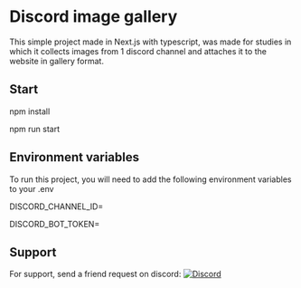 
# Discord image gallery

This simple project made in Next.js with typescript, was made for studies in which it collects images from 1 discord channel and attaches it to the website in gallery format.

## Start
npm install

npm run start

## Environment variables

To run this project, you will need to add the following environment variables to your .env

DISCORD_CHANNEL_ID=

DISCORD_BOT_TOKEN=

## Support

For support, send a friend request on discord: 
[![Discord](https://img.shields.io/badge/Discord-7289DA?style=for-the-badge&logo=discord&logoColor=white)](https://discord.com/users/884180120850563112)
